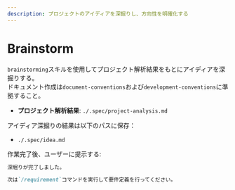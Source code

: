 ```yaml
---
description: プロジェクトのアイディアを深掘りし、方向性を明確化する
---
```


# Brainstorm

`brainstorming`スキルを使用してプロジェクト解析結果をもとにアイディアを深掘りする。  
ドキュメント作成は`document-conventions`および`development-conventions`に準拠すること。  

- **プロジェクト解析結果**: `./.spec/project-analysis.md`

アイディア深掘りの結果は以下のパスに保存：

- `./.spec/idea.md`

作業完了後、ユーザーに提示する:

```markdown
深堀りが完了しました。

次は`/requirement`コマンドを実行して要件定義を行ってください。
```
